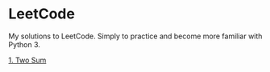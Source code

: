 # LeetCode
My solutions to LeetCode. Simply to practice and become more familiar with Python 3.

[1. Two Sum](/Solutions/1_Two_Sum.py)
